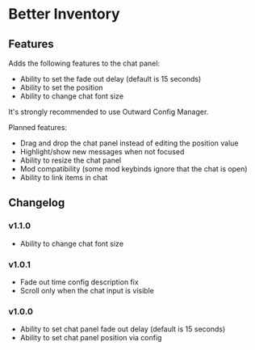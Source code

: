 # Better Inventory

## Features
Adds the following features to the chat panel:
- Ability to set the fade out delay (default is 15 seconds)
- Ability to set the position
- Ability to change chat font size

It's strongly recommended to use Outward Config Manager.

Planned features:
- Drag and drop the chat panel instead of editing the position value
- Highlight/show new messages when not focused
- Ability to resize the chat panel
- Mod compatibility (some mod keybinds ignore that the chat is open)
- Ability to link items in chat

## Changelog
### v1.1.0
- Ability to change chat font size
### v1.0.1
- Fade out time config description fix
- Scroll only when the chat input is visible
### v1.0.0
- Ability to set chat panel fade out delay (default is 15 seconds)
- Ability to set chat panel position via config